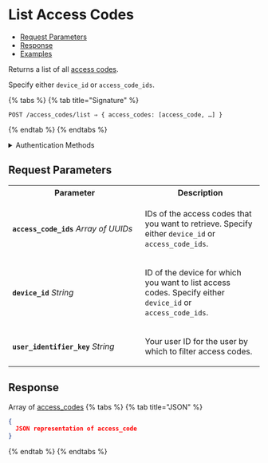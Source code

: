 # List Access Codes

- [Request Parameters](./#request-parameters)
- [Response](./#response)
- [Examples](./#examples)

Returns a list of all [access codes](https://docs.seam.co/latest/capability-guides/smart-locks/access-codes).

Specify either `device_id` or `access_code_ids`.

{% tabs %}
{% tab title="Signature" %}
```
POST /access_codes/list ⇒ { access_codes: [access_code, …] }
```
{% endtab %}
{% endtabs %}

<details>

<summary>Authentication Methods</summary>

- API key
- Client session token
- Personal access token
  <br>Must also include the `seam-workspace` header in the request.

To learn more, see [Authentication](https://docs.seam.co/latest/api/authentication).
</details>

## Request Parameters

<table>
<tr><th width="250">Parameter</th><th>Description</th></tr>
<tr><td><strong><code>access_code_ids</code></strong> <i>Array</i> <i>of UUIDs</i></td>
<td>

IDs of the access codes that you want to retrieve. Specify either `device_id` or `access_code_ids`.
</td></tr>
<tr><td><strong><code>device_id</code></strong> <i>String</i></td>
<td>

ID of the device for which you want to list access codes. Specify either `device_id` or `access_code_ids`.
</td></tr>
<tr><td><strong><code>user_identifier_key</code></strong> <i>String</i></td>
<td>

Your user ID for the user by which to filter access codes.
</td></tr>
</table>

## Response

Array of [access\_codes](./)
{% tabs %}
{% tab title="JSON" %}
```json
{
  JSON representation of access_code
}
```
{% endtab %}
{% endtabs %}
